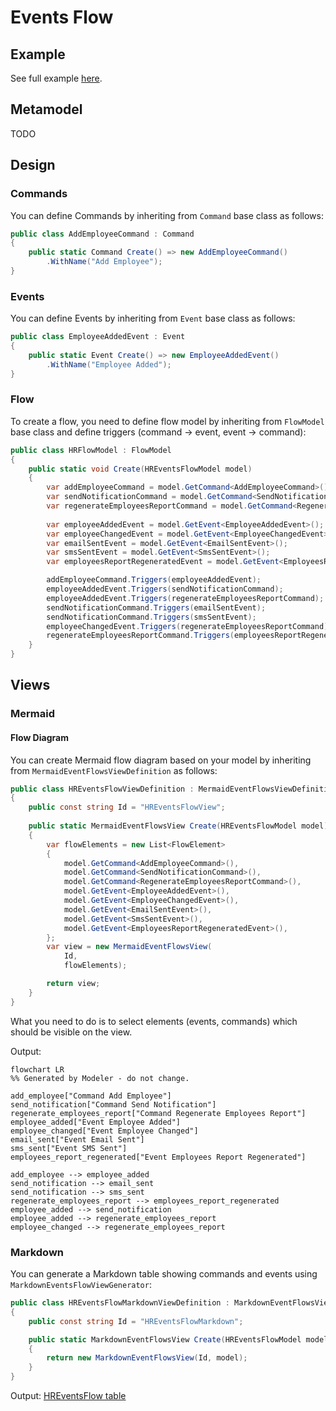﻿# Events Flow

## Example

See full example [here](../../../src/Samples/EventsFlow/Modeler.EventsFlowModel.Sample).

## Metamodel

TODO

## Design

### Commands

You can define Commands by inheriting from `Command` base class as follows:

```csharp
public class AddEmployeeCommand : Command
{
    public static Command Create() => new AddEmployeeCommand()
        .WithName("Add Employee");
}
```

### Events

You can define Events by inheriting from `Event` base class as follows:

```csharp
public class EmployeeAddedEvent : Event
{
    public static Event Create() => new EmployeeAddedEvent()
        .WithName("Employee Added");
}
```

### Flow

To create a flow, you need to define flow model by inheriting from `FlowModel` base class and define triggers (command -> event, event -> command):

```csharp
public class HRFlowModel : FlowModel
{
    public static void Create(HREventsFlowModel model)
    {
        var addEmployeeCommand = model.GetCommand<AddEmployeeCommand>();
        var sendNotificationCommand = model.GetCommand<SendNotificationCommand>();
        var regenerateEmployeesReportCommand = model.GetCommand<RegenerateEmployeesReportCommand>();
        
        var employeeAddedEvent = model.GetEvent<EmployeeAddedEvent>();
        var employeeChangedEvent = model.GetEvent<EmployeeChangedEvent>();
        var emailSentEvent = model.GetEvent<EmailSentEvent>();
        var smsSentEvent = model.GetEvent<SmsSentEvent>();
        var employeesReportRegeneratedEvent = model.GetEvent<EmployeesReportRegeneratedEvent>();

        addEmployeeCommand.Triggers(employeeAddedEvent);
        employeeAddedEvent.Triggers(sendNotificationCommand);
        employeeAddedEvent.Triggers(regenerateEmployeesReportCommand);
        sendNotificationCommand.Triggers(emailSentEvent);
        sendNotificationCommand.Triggers(smsSentEvent);
        employeeChangedEvent.Triggers(regenerateEmployeesReportCommand);
        regenerateEmployeesReportCommand.Triggers(employeesReportRegeneratedEvent);
    }
}
```

## Views

### Mermaid

#### Flow Diagram

You can create Mermaid flow diagram based on your model by inheriting from `MermaidEventFlowsViewDefinition` as follows:

```csharp
public class HREventsFlowViewDefinition : MermaidEventFlowsViewDefinition
{
    public const string Id = "HREventsFlowView";
    
    public static MermaidEventFlowsView Create(HREventsFlowModel model)
    {
        var flowElements = new List<FlowElement>
        {
            model.GetCommand<AddEmployeeCommand>(),
            model.GetCommand<SendNotificationCommand>(),
            model.GetCommand<RegenerateEmployeesReportCommand>(),
            model.GetEvent<EmployeeAddedEvent>(),
            model.GetEvent<EmployeeChangedEvent>(),
            model.GetEvent<EmailSentEvent>(),
            model.GetEvent<SmsSentEvent>(),
            model.GetEvent<EmployeesReportRegeneratedEvent>(),
        };
        var view = new MermaidEventFlowsView(
            Id,
            flowElements);

        return view;
    }
}
```

What you need to do is to select elements (events, commands) which should be visible on the view.

Output:

```mermaid
flowchart LR
%% Generated by Modeler - do not change.

add_employee["Command Add Employee"]
send_notification["Command Send Notification"]
regenerate_employees_report["Command Regenerate Employees Report"]
employee_added["Event Employee Added"]
employee_changed["Event Employee Changed"]
email_sent["Event Email Sent"]
sms_sent["Event SMS Sent"]
employees_report_regenerated["Event Employees Report Regenerated"]

add_employee --> employee_added
send_notification --> email_sent
send_notification --> sms_sent
regenerate_employees_report --> employees_report_regenerated
employee_added --> send_notification
employee_added --> regenerate_employees_report
employee_changed --> regenerate_employees_report
```

### Markdown

You can generate a Markdown table showing commands and events using `MarkdownEventsFlowViewGenerator`:

```csharp
public class HREventsFlowMarkdownViewDefinition : MarkdownEventFlowsViewDefinition
{
    public const string Id = "HREventsFlowMarkdown";

    public static MarkdownEventFlowsView Create(HREventsFlowModel model)
    {
        return new MarkdownEventFlowsView(Id, model);
    }
}
```

Output: [HREventsFlow table](HREventsFlow.md)

